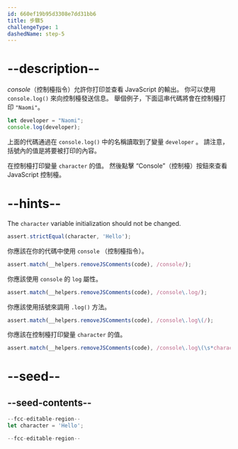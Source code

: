 ```yaml
---
id: 660ef19b95d3308e7dd31bb6
title: 步驟5
challengeType: 1
dashedName: step-5
---
```


# --description--

<dfn>console</dfn>（控制檯指令）允許你打印並查看 JavaScript 的輸出。 你可以使用 `console.log()` 來向控制檯發送信息。 舉個例子，下面這串代碼將會在控制檯打印 `"Naomi"`。

```js
let developer = "Naomi";
console.log(developer);
```

上面的代碼通過在 `console.log()` 中的名稱讀取到了變量 `developer` 。 請注意，括號內的值是將要被打印的內容。

在控制檯打印變量 `character` 的值。 然後點擊 “Console”（控制檯）按鈕來查看 JavaScript 控制檯。

# --hints--

The `character` variable initialization should not be changed.

```js
assert.strictEqual(character, 'Hello');
```

你應該在你的代碼中使用 `console` （控制檯指令）。

```js
assert.match(__helpers.removeJSComments(code), /console/);
```

你應該使用 `console` 的 `log` 屬性。

```js
assert.match(__helpers.removeJSComments(code), /console\.log/);
```

你應該使用括號來調用 `.log()` 方法。

```js
assert.match(__helpers.removeJSComments(code), /console\.log\(/);
```

你應該在控制檯打印變量 `character` 的值。

```js
assert.match(__helpers.removeJSComments(code), /console\.log\(\s*character\s*\)/);
```


# --seed--

## --seed-contents--

```js
--fcc-editable-region--
let character = 'Hello';

--fcc-editable-region--
```
